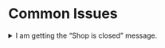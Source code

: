 # Common Issues

<details>

<summary>I am getting the “Shop is closed” message.</summary>

This is likely because you are using an older version and haven’t reinstalled the new SQL. Drop the `pl_tacoshop` table from the database and restart the script. It will generate the new SQL database.

</details>
